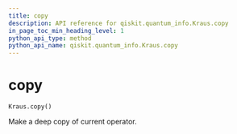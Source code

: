 ```yaml
---
title: copy
description: API reference for qiskit.quantum_info.Kraus.copy
in_page_toc_min_heading_level: 1
python_api_type: method
python_api_name: qiskit.quantum_info.Kraus.copy
---
```


# copy

<span id="qiskit.quantum_info.Kraus.copy" />

`Kraus.copy()`

Make a deep copy of current operator.

